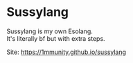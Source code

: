 # Sussylang
Sussylang is my own Esolang.  
It's literally bf but with extra steps.  

Site: https://1mmunity.github.io/sussylang
